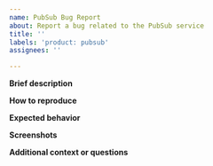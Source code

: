 ```yaml
---
name: PubSub Bug Report
about: Report a bug related to the PubSub service
title: ''
labels: 'product: pubsub'
assignees: ''

---
```


**Brief description**

**How to reproduce**

**Expected behavior**

**Screenshots**

**Additional context or questions**
